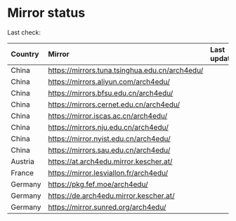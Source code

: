<script src="./time.js"></script>
# Mirror status
Last check: <script type="text/javascript">localize(1726252114.6083481);</script>

|Country|Mirror|Last update|
|:------|:-----|:----------|
|China|https://mirrors.tuna.tsinghua.edu.cn/arch4edu/|<script type="text/javascript">localize(1726209915);</script>|
|China|https://mirrors.aliyun.com/arch4edu/|<script type="text/javascript">localize(1726209915);</script>|
|China|https://mirrors.bfsu.edu.cn/arch4edu/|<script type="text/javascript">localize(1726209915);</script>|
|China|https://mirrors.cernet.edu.cn/arch4edu/|<script type="text/javascript">localize(1726209915);</script>|
|China|https://mirror.iscas.ac.cn/arch4edu/|<script type="text/javascript">localize(1726209915);</script>|
|China|https://mirrors.nju.edu.cn/arch4edu/|<script type="text/javascript">localize(1726209915);</script>|
|China|https://mirror.nyist.edu.cn/arch4edu/|<script type="text/javascript">localize(1726209915);</script>|
|China|https://mirrors.sau.edu.cn/arch4edu/|<script type="text/javascript">localize(1726209915);</script>|
|Austria|https://at.arch4edu.mirror.kescher.at/|<script type="text/javascript">localize(1726209915);</script>|
|France|https://mirror.lesviallon.fr/arch4edu/|<script type="text/javascript">localize(1726209915);</script>|
|Germany|https://pkg.fef.moe/arch4edu/|<script type="text/javascript">localize(1726209915);</script>|
|Germany|https://de.arch4edu.mirror.kescher.at/|<script type="text/javascript">localize(1726209915);</script>|
|Germany|https://mirror.sunred.org/arch4edu/|<script type="text/javascript">localize(1726209915);</script>|

<script src="./tablefilter/tablefilter.js"></script>
<script src="./table.js"></script>
